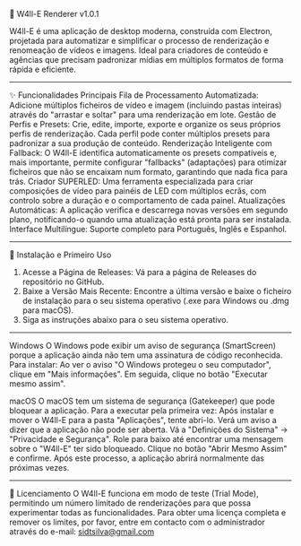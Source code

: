🚀 W4ll-E Renderer v1.0.1

W4ll-E é uma aplicação de desktop moderna, construída com Electron, projetada para automatizar e simplificar o processo de renderização e renomeação de vídeos e imagens. Ideal para criadores de conteúdo e agências que precisam padronizar mídias em múltiplos formatos de forma rápida e eficiente.

__________________________________________________________________

✨ Funcionalidades Principais
Fila de Processamento Automatizada: Adicione múltiplos ficheiros de vídeo e imagem (incluindo pastas inteiras) através do "arrastar e soltar" para uma renderização em lote.
Gestão de Perfis e Presets: Crie, edite, importe, exporte e organize os seus próprios perfis de renderização. Cada perfil pode conter múltiplos presets para padronizar a sua produção de conteúdo.
Renderização Inteligente com Fallback: O W4ll-E identifica automaticamente os presets compatíveis e, mais importante, permite configurar "fallbacks" (adaptações) para otimizar ficheiros que não se encaixam num formato, garantindo que nada fica para trás.
Criador SUPERLED: Uma ferramenta especializada para criar composições de vídeo para painéis de LED com múltiplos ecrãs, com controlo sobre a duração e o comportamento de cada painel.
Atualizações Automáticas: A aplicação verifica e descarrega novas versões em segundo plano, notificando-o quando uma atualização está pronta para ser instalada.
Interface Multilíngue: Suporte completo para Português, Inglês e Espanhol.

__________________________________________________________________

🚀 Instalação e Primeiro Uso
1. Acesse a Página de Releases: Vá para a página de Releases do repositório no GitHub.
2. Baixe a Versão Mais Recente: Encontre a última versão e baixe o ficheiro de instalação para o seu sistema operativo (.exe para Windows ou .dmg para macOS).
3. Siga as instruções abaixo para o seu sistema operativo.

__________________________________________________________________

Windows
O Windows pode exibir um aviso de segurança (SmartScreen) porque a aplicação ainda não tem uma assinatura de código reconhecida. Para instalar:
Ao ver o aviso "O Windows protegeu o seu computador", clique em "Mais informações".
Em seguida, clique no botão "Executar mesmo assim".

macOS
O macOS tem um sistema de segurança (Gatekeeper) que pode bloquear a aplicação. Para a executar pela primeira vez:
Após instalar e mover o W4ll-E para a pasta "Aplicações", tente abri-lo. Verá um aviso a dizer que a aplicação não pode ser aberta.
Vá a "Definições do Sistema" -> "Privacidade e Segurança".
Role para baixo até encontrar uma mensagem sobre o "W4ll-E" ter sido bloqueado.
Clique no botão "Abrir Mesmo Assim" e confirme.
Após este processo, a aplicação abrirá normalmente das próximas vezes.

__________________________________________________________________

🔑 Licenciamento
O W4ll-E funciona em modo de teste (Trial Mode), permitindo um número limitado de renderizações para que possa experimentar todas as funcionalidades.
Para obter uma licença completa e remover os limites, por favor, entre em contacto com o administrador através do e-mail: sidtsilva@gmail.com
